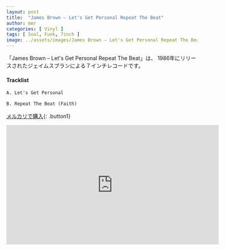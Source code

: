 ```yaml
---
layout: post
title:  "James Brown – Let's Get Personal Repeat The Beat"
author: mmr
categories: [ Vinyl ]
tags: [ Soul, Funk, 7inch ]
image: ../assets/images/James Brown – Let's Get Personal Repeat The Beat.jpg
---
```


「James Brown – Let's Get Personal Repeat The Beat」は、
1986年にリリースされたジェイムスブランによる７インチレコードです。

#### Tracklist
```md
A. Let's Get Personal

B. Repeat The Beat (Faith)
```

[メルカリで購入](https://jp.mercari.com/item/m12374882374?afid=6142608987){: .button1}

<iframe width="560" height="315" src="https://www.youtube.com/embed/uH8p8Gfa4-Y?si=frmzOfmdfJd1jkQ4" title="YouTube video player" frameborder="0" allow="accelerometer; autoplay; clipboard-write; encrypted-media; gyroscope; picture-in-picture; web-share" referrerpolicy="strict-origin-when-cross-origin" allowfullscreen></iframe>